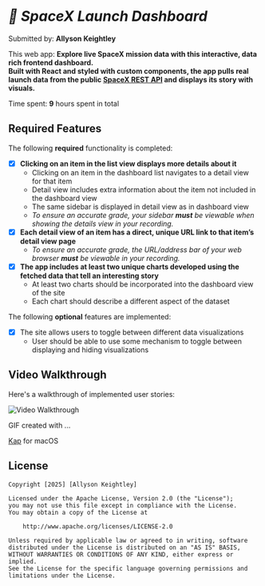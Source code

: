 # *🚀 SpaceX Launch Dashboard*

Submitted by: **Allyson Keightley**

This web app: **Explore live SpaceX mission data with this interactive, data rich frontend dashboard.  
Built with React and styled with custom components, the app pulls real launch data from the public [SpaceX REST API](https://github.com/r-spacex/SpaceX-API) and displays its story with visuals.**

Time spent: **9** hours spent in total

## Required Features

The following **required** functionality is completed:

- [x] **Clicking on an item in the list view displays more details about it**
  - Clicking on an item in the dashboard list navigates to a detail view for that item
  - Detail view includes extra information about the item not included in the dashboard view
  - The same sidebar is displayed in detail view as in dashboard view
  - *To ensure an accurate grade, your sidebar **must** be viewable when showing the details view in your recording.*
- [x] **Each detail view of an item has a direct, unique URL link to that item’s detail view page**
  -  *To ensure an accurate grade, the URL/address bar of your web browser **must** be viewable in your recording.*
- [x] **The app includes at least two unique charts developed using the fetched data that tell an interesting story**
  - At least two charts should be incorporated into the dashboard view of the site
  - Each chart should describe a different aspect of the dataset


The following **optional** features are implemented:

- [x] The site allows users to toggle between different data visualizations
  - User should be able to use some mechanism to toggle between displaying and hiding visualizations 

  

## Video Walkthrough

Here's a walkthrough of implemented user stories:

<img src='./public/SpaceXExpanded.gif' title='Video Walkthrough' width='' alt='Video Walkthrough' />


GIF created with ...  

[Kap](https://getkap.co/) for macOS


## License

    Copyright [2025] [Allyson Keightley]

    Licensed under the Apache License, Version 2.0 (the "License");
    you may not use this file except in compliance with the License.
    You may obtain a copy of the License at

        http://www.apache.org/licenses/LICENSE-2.0

    Unless required by applicable law or agreed to in writing, software
    distributed under the License is distributed on an "AS IS" BASIS,
    WITHOUT WARRANTIES OR CONDITIONS OF ANY KIND, either express or implied.
    See the License for the specific language governing permissions and
    limitations under the License.
